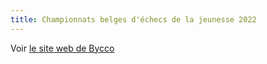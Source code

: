 ```yaml
---
title: Championnats belges d'échecs de la jeunesse 2022
---
```



Voir [le site web de Bycco](https://www.bycco.be)